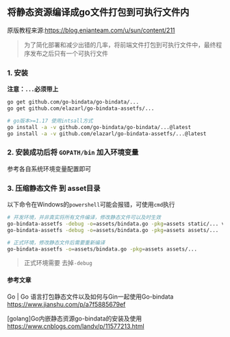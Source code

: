 ## 将静态资源编译成go文件打包到可执行文件内

原版教程来源:https://blog.enianteam.com/u/sun/content/211

> 为了简化部署和减少出错的几率，将前端文件打包到可执行文件中，最终程序发布之后只有一个可执行文件

### 1. 安装
**注意：`...`必须带上**
```sh
go get github.com/go-bindata/go-bindata/...
go get github.com/elazarl/go-bindata-assetfs/...

# go版本>=1.17 使用intsall方式
go install -a -v github.com/go-bindata/go-bindata/...@latest
go install -a -v github.com/elazarl/go-bindata-assetfs/...@latest
```
### 2. 安装成功后将 `GOPATH/bin` 加入环境变量

参考各自系统环境变量配置即可


### 3. 压缩静态文件 到 asset目录
以下命令在Windows的`powershell`可能会报错，可使用`cmd`执行
```sh
# 开发环境，并非真实将所有文件编译，修改静态文件可以及时生效
go-bindata-assetfs -debug -o=assets/bindata.go -pkg=assets static/... view/... # 多个
go-bindata-assetfs -debug -o=assets/bindata.go -pkg=assets assets/... 

# 正式环境，修改静态文件后需要重新编译
go-bindata-assetfs -o=assets/bindata.go -pkg=assets assets/... 
```
> 正式环境需要 去掉` -debug `

#### 参考文章
Go | Go 语言打包静态文件以及如何与Gin一起使用Go-bindata
https://www.jianshu.com/p/a7f5885679ef

[golang]Go内嵌静态资源go-bindata的安装及使用
https://www.cnblogs.com/landv/p/11577213.html